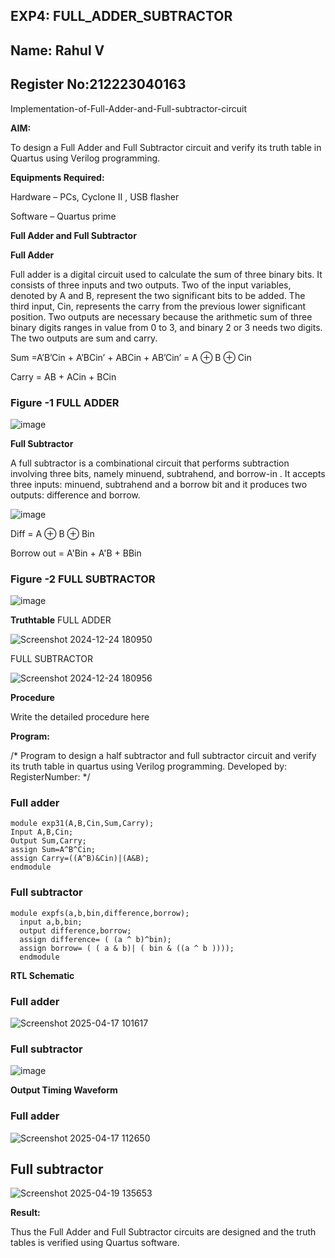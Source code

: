 ## EXP4: FULL_ADDER_SUBTRACTOR
## Name: Rahul V
## Register No:212223040163



Implementation-of-Full-Adder-and-Full-subtractor-circuit

**AIM:**

To design a Full Adder and Full Subtractor circuit and verify its truth table in Quartus using Verilog programming.

**Equipments Required:**

Hardware – PCs, Cyclone II , USB flasher

Software – Quartus prime

**Full Adder and Full Subtractor**

**Full Adder**

Full adder is a digital circuit used to calculate the sum of three binary bits. It consists of three inputs and two outputs. Two of the input variables, denoted by A and B, represent the two significant bits to be added. The third input, Cin, represents the carry from the previous lower significant position. Two outputs are necessary because the arithmetic sum of three binary digits ranges in value from 0 to 3, and binary 2 or 3 needs two digits. The two outputs are sum and carry.

Sum =A’B’Cin + A’BCin’ + ABCin + AB’Cin’ = A ⊕ B ⊕ Cin 

Carry = AB + ACin + BCin



### Figure -1 FULL ADDER
![image](https://github.com/naavaneetha/FULL_ADDER_SUBTRACTOR/assets/154305477/0f30ba51-5ffb-4198-845f-18e054f675e7)

**Full Subtractor**

A full subtractor is a combinational circuit that performs subtraction involving three bits, namely minuend, subtrahend, and borrow-in . It accepts three inputs: minuend, subtrahend and a borrow bit and it produces two outputs: difference and borrow.

![image](https://github.com/naavaneetha/FULL_ADDER_SUBTRACTOR/assets/154305477/02b24f51-ab51-4304-9ad6-7b81ffc1ead5)

Diff = A ⊕ B ⊕ Bin 

Borrow out = A'Bin + A'B + BBin
### Figure -2 FULL SUBTRACTOR
![image](https://github.com/naavaneetha/FULL_ADDER_SUBTRACTOR/assets/154305477/02b24f51-ab51-4304-9ad6-7b81ffc1ead5)

**Truthtable**
FULL ADDER


![Screenshot 2024-12-24 180950](https://github.com/user-attachments/assets/c126f18a-c2d0-4395-8046-0c5982cf82f7)

FULL SUBTRACTOR


![Screenshot 2024-12-24 180956](https://github.com/user-attachments/assets/b5714c51-d131-4031-aa9f-e316bbc4deb8)

**Procedure**

Write the detailed procedure here

**Program:**

/* Program to design a half subtractor and full subtractor circuit and verify its truth table in quartus using Verilog programming. Developed by: RegisterNumber:
*/
### Full adder
```
module exp31(A,B,Cin,Sum,Carry);
Input A,B,Cin;
Output Sum,Carry;
assign Sum=A^B^Cin;
assign Carry=((A^B)&Cin)|(A&B);
endmodule
```
### Full subtractor
```
module expfs(a,b,bin,difference,borrow);
  input a,b,bin;
  output difference,borrow;
  assign difference= ( (a ^ b)^bin);
  assign borrow= ( ( a & b)| ( bin & ((a ^ b ))));
  endmodule
```

**RTL Schematic**

### Full adder
![Screenshot 2025-04-17 101617](https://github.com/user-attachments/assets/afc3d158-ff35-4ae1-b12b-fe796659ca2c)

### Full subtractor
![image](https://github.com/user-attachments/assets/aae2df2c-4fdb-4e77-97b0-65a3d7b022db)

**Output Timing Waveform**
### Full adder
![Screenshot 2025-04-17 112650](https://github.com/user-attachments/assets/c4bf7eb5-b26f-43f7-92b8-f4eeb0dac8fe)

## Full subtractor
![Screenshot 2025-04-19 135653](https://github.com/user-attachments/assets/b97fc4dd-1faa-4904-9b46-71944135105f)


**Result:**

Thus the Full Adder and Full Subtractor circuits are designed and the truth tables is verified using Quartus software.



